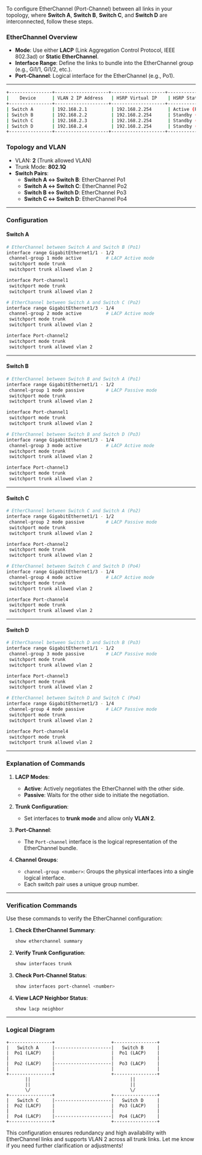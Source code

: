 To configure EtherChannel (Port-Channel) between all links in your topology, where **Switch A**, **Switch B**, **Switch C**, and **Switch D** are interconnected, follow these steps.

### **EtherChannel Overview**
- **Mode**: Use either **LACP** (Link Aggregation Control Protocol, IEEE 802.3ad) or **Static EtherChannel**.
- **Interface Range**: Define the links to bundle into the EtherChannel group (e.g., Gi1/1, Gi1/2, etc.).
- **Port-Channel**: Logical interface for the EtherChannel (e.g., Po1).

---

```bash
+----------------+--------------------+--------------------+--------------------+
|    Device      | VLAN 2 IP Address   | HSRP Virtual IP    | HSRP Status        |
+----------------+--------------------+--------------------+--------------------+
| Switch A       | 192.168.2.1         | 192.168.2.254      | Active (Priority 110) |
| Switch B       | 192.168.2.2         | 192.168.2.254      | Standby (Priority 100) |
| Switch C       | 192.168.2.3         | 192.168.2.254      | Standby (Priority 100) |
| Switch D       | 192.168.2.4         | 192.168.2.254      | Standby (Priority 100) |
+----------------+--------------------+--------------------+--------------------+
```


### **Topology and VLAN**
- VLAN: **2** (Trunk allowed VLAN)
- Trunk Mode: **802.1Q**
- **Switch Pairs**:
  - **Switch A ↔ Switch B**: EtherChannel Po1
  - **Switch A ↔ Switch C**: EtherChannel Po2
  - **Switch B ↔ Switch D**: EtherChannel Po3
  - **Switch C ↔ Switch D**: EtherChannel Po4

---

### **Configuration**

#### **Switch A**
```bash
# EtherChannel between Switch A and Switch B (Po1)
interface range GigabitEthernet1/1 - 1/2
 channel-group 1 mode active         # LACP Active mode
 switchport mode trunk
 switchport trunk allowed vlan 2

interface Port-channel1
 switchport mode trunk
 switchport trunk allowed vlan 2

# EtherChannel between Switch A and Switch C (Po2)
interface range GigabitEthernet1/3 - 1/4
 channel-group 2 mode active         # LACP Active mode
 switchport mode trunk
 switchport trunk allowed vlan 2

interface Port-channel2
 switchport mode trunk
 switchport trunk allowed vlan 2
```

---

#### **Switch B**
```bash
# EtherChannel between Switch B and Switch A (Po1)
interface range GigabitEthernet1/1 - 1/2
 channel-group 1 mode passive        # LACP Passive mode
 switchport mode trunk
 switchport trunk allowed vlan 2

interface Port-channel1
 switchport mode trunk
 switchport trunk allowed vlan 2

# EtherChannel between Switch B and Switch D (Po3)
interface range GigabitEthernet1/3 - 1/4
 channel-group 3 mode active         # LACP Active mode
 switchport mode trunk
 switchport trunk allowed vlan 2

interface Port-channel3
 switchport mode trunk
 switchport trunk allowed vlan 2
```

---

#### **Switch C**
```bash
# EtherChannel between Switch C and Switch A (Po2)
interface range GigabitEthernet1/1 - 1/2
 channel-group 2 mode passive        # LACP Passive mode
 switchport mode trunk
 switchport trunk allowed vlan 2

interface Port-channel2
 switchport mode trunk
 switchport trunk allowed vlan 2

# EtherChannel between Switch C and Switch D (Po4)
interface range GigabitEthernet1/3 - 1/4
 channel-group 4 mode active         # LACP Active mode
 switchport mode trunk
 switchport trunk allowed vlan 2

interface Port-channel4
 switchport mode trunk
 switchport trunk allowed vlan 2
```

---

#### **Switch D**
```bash
# EtherChannel between Switch D and Switch B (Po3)
interface range GigabitEthernet1/1 - 1/2
 channel-group 3 mode passive        # LACP Passive mode
 switchport mode trunk
 switchport trunk allowed vlan 2

interface Port-channel3
 switchport mode trunk
 switchport trunk allowed vlan 2

# EtherChannel between Switch D and Switch C (Po4)
interface range GigabitEthernet1/3 - 1/4
 channel-group 4 mode passive        # LACP Passive mode
 switchport mode trunk
 switchport trunk allowed vlan 2

interface Port-channel4
 switchport mode trunk
 switchport trunk allowed vlan 2
```

---

### **Explanation of Commands**
1. **LACP Modes**:
   - **Active**: Actively negotiates the EtherChannel with the other side.
   - **Passive**: Waits for the other side to initiate the negotiation.

2. **Trunk Configuration**:
   - Set interfaces to **trunk mode** and allow only **VLAN 2**.

3. **Port-Channel**:
   - The `Port-channel` interface is the logical representation of the EtherChannel bundle.

4. **Channel Groups**:
   - `channel-group <number>`: Groups the physical interfaces into a single logical interface.
   - Each switch pair uses a unique group number.

---

### **Verification Commands**
Use these commands to verify the EtherChannel configuration:

1. **Check EtherChannel Summary**:
   ```bash
   show etherchannel summary
   ```

2. **Verify Trunk Configuration**:
   ```bash
   show interfaces trunk
   ```

3. **Check Port-Channel Status**:
   ```bash
   show interfaces port-channel <number>
   ```

4. **View LACP Neighbor Status**:
   ```bash
   show lacp neighbor
   ```

---

### **Logical Diagram**
```
+----------------+                     +----------------+
|   Switch A     |---------------------|   Switch B     |
|  Po1 (LACP)    |                     |  Po1 (LACP)    |
|                |                     |                |
|  Po2 (LACP)    |---------------------|  Po3 (LACP)    |
|                |                     |                |
+----------------+                     +----------------+
       ||                                     ||
       ||                                     ||
       \/                                     \/
+----------------+                     +----------------+
|   Switch C     |---------------------|   Switch D     |
|  Po2 (LACP)    |                     |  Po3 (LACP)    |
|                |                     |                |
|  Po4 (LACP)    |---------------------|  Po4 (LACP)    |
+----------------+                     +----------------+
```

This configuration ensures redundancy and high availability with EtherChannel links and supports VLAN 2 across all trunk links. Let me know if you need further clarification or adjustments!
